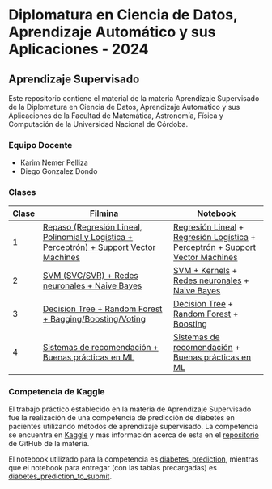 # Diplomatura en Ciencia de Datos, Aprendizaje Automático y sus Aplicaciones - 2024

## Aprendizaje Supervisado

Este repositorio contiene el material de la materia Aprendizaje Supervisado de la Diplomatura en Ciencia de Datos, Aprendizaje Automático y sus Aplicaciones de la Facultad de Matemática, Astronomía, Física y Computación de la Universidad Nacional de Córdoba.

### Equipo Docente

- Karim Nemer Pelliza
- Diego Gonzalez Dondo

### Clases

| Clase | Filmina | Notebook |
|-------|---------|----------|
| 1 | [Repaso (Regresión Lineal, Polinomial y Logística + Perceptrón) + Support Vector Machines](./clases/filminas/clase1.pdf) | [Regresión Lineal](./clases/notebooks/demo_1_linear_regression.ipynb) + [Regresión Logística](./clases/notebooks/demo_2_logistic_regression.ipynb) + [Perceptrón](./clases/notebooks/demo_3_perceptron.ipynb) + [Support Vector Machines](./clases/notebooks/demo_4_svm.ipynb) |
| 2 | [SVM (SVC/SVR) + Redes neuronales + Naive Bayes](./clases/filminas/clase2.pdf) | [SVM + Kernels](./clases/notebooks/demo_5_kernels.ipynb) + [Redes neuronales](./clases/notebooks/demo_6_neural_networks.ipynb) + [Naive Bayes](./clases/notebooks/demo_7_naive_bayes.ipynb) |
| 3 | [Decision Tree + Random Forest + Bagging/Boosting/Voting](./clases/filminas/clase3.pdf) | [Decision Tree](./clases/notebooks/demo_8_trees.ipynb) + [Random Forest](./clases/notebooks/demo_9_random_forest.ipynb) + [Boosting](./clases/notebooks/demo_10_boosting.ipynb) |
| 4 | [Sistemas de recomendación + Buenas prácticas en ML](./clases/filminas/clase4.pdf) | [Sistemas de recomendación](./clases/notebooks/demo_11_Recommender_systems.ipynb) + [Buenas prácticas en ML](./clases/notebooks/demo_12_ML_practices.ipynb) |

### Competencia de Kaggle

El trabajo práctico establecido en la materia de Aprendizaje Supervisado fue la realización de una competencia de predicción de diabetes en pacientes utilizando métodos de aprendizaje supervisado. La competencia se encuentra en [Kaggle](https://www.kaggle.com/competitions/supervisado-diplodatos2024/overview) y más información acerca de esta en el [repositorio](https://github.com/DiploDatos/AprendizajeSupervisado/tree/master/Pr%C3%A1ctico) de GitHub de la materia.

El notebook utilizado para la competencia es [diabetes_prediction](./competencia/diabetes_prediction.ipynb), mientras que el notebook para entregar (con las tablas precargadas) es [diabetes_prediction_to_submit](./competencia/diabetes_prediction_to_submit.ipynb).